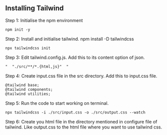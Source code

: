 ## Installing Tailwind

Step 1: Initialise the npm environment

    npm init -y


Step 2: Install and initialise tailwind.
    npm install -D tailwindcss

    npx tailwindcss init

Step 3: Edit tailwind.config.js. Add this to its content option of json.

    "  "./src/**/*.{html,js}"  "


Step 4: Create input.css file in the src directory. Add this to input.css file.

    @tailwind base;
    @tailwind components;
    @tailwind utilities;
    


Step 5: Run the code to start working on terminal.

    npx tailwindcss -i ./src/input.css -o ./src/output.css --watch


Step 6: Create you html file in the directory mentioned in configure file of tailwind. Like output.css to the html file where you want to use tailwind css.


